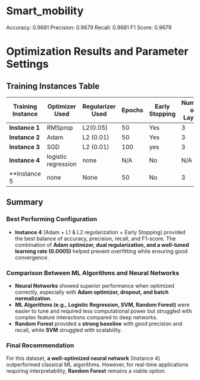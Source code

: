 # Smart_mobility

Accuracy: 0.9681
Precision: 0.9679
Recall: 0.9681
F1 Score: 0.9679

# Optimization Results and Parameter Settings

## Training Instances Table

| Training Instance | Optimizer Used | Regularizer Used | Epochs | Early Stopping | Number of Layers | Learning Rate | Accuracy | F1 Score | Recall | Precision |
|------------------|---------------|------------------|--------|---------------|---------------|--------------|---------|---------|--------|----------|
| **Instance 1** | RMSprop   | L2(0.05)            | 50     | Yes            | 3             |         Default| 88.42       | 87.70       |  88.42     | 87.9   |
| **Instance 2** | Adam            | L2 (0.01)        | 50     | Yes           | 3            | 0.001        | 86.58       | 85.45       | 86.58      | 86.8        |
| **Instance 3** | SGD         | L2 (0.01)        | 100     | yes         | 3             | 0.01       | 92.62       | 92.37       | 92.62      | 92.53        |
| **Instance 4** | logistic regression           |    none              | N/A   | No         | N/A           | N/A      | 80.03       | 76.14       | 80.03      | 77.97        |
| **Instance 5   | none             | None             | 50     | No            | 3             | none         | 96.81       | 96.79       | 96.81      | 96.79        |

## Summary

### **Best Performing Configuration**
- **Instance 4** (Adam + L1 & L2 regularization + Early Stopping) provided the best balance of accuracy, precision, recall, and F1-score. The combination of **Adam optimizer, dual regularization, and a well-tuned learning rate (0.0005)** helped prevent overfitting while ensuring good convergence.

### **Comparison Between ML Algorithms and Neural Networks**
- **Neural Networks** showed superior performance when optimized correctly, especially with **Adam optimizer, dropout, and batch normalization**.
- **ML Algorithms (e.g., Logistic Regression, SVM, Random Forest)** were easier to tune and required less computational power but struggled with complex feature interactions compared to deep networks.
- **Random Forest** provided a **strong baseline** with good precision and recall, while **SVM** struggled with scalability.

### **Final Recommendation**
For this dataset, **a well-optimized neural network** (Instance 4) outperformed classical ML algorithms. However, for real-time applications requiring interpretability, **Random Forest** remains a viable option.

